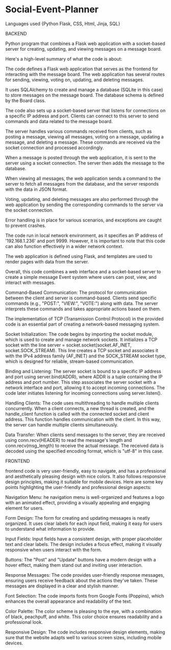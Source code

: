 # Social-Event-Planner

Languages used {Python Flask, CSS, Html, Jinja, SQL}

BACKEND

Python program that combines a Flask web application with a socket-based server for creating, updating, and viewing messages on a message board.
 
Here's a high-level summary of what the code is about:

The code defines a Flask web application that serves as the frontend for interacting with the message board. The web application has several routes for sending, viewing, voting on, updating, and deleting messages.

It uses SQLAlchemy to create and manage a database (SQLite in this case) to store messages on the message board. The database schema is defined by the Board class.

The code also sets up a socket-based server that listens for connections on a specific IP address and port. Clients can connect to this server to send commands and data related to the message board.

The server handles various commands received from clients, such as posting a message, viewing all messages, voting on a message, updating a message, and deleting a message. These commands are received via the socket connection and processed accordingly.

When a message is posted through the web application, it is sent to the server using a socket connection. The server then adds the message to the database.

When viewing all messages, the web application sends a command to the server to fetch all messages from the database, and the server responds with the data in JSON format.

Voting, updating, and deleting messages are also performed through the web application by sending the corresponding commands to the server via the socket connection.

Error handling is in place for various scenarios, and exceptions are caught to prevent crashes.

The code run in local network environment, as it specifies an IP address of '192.168.1.236' and port 9999. However, it is important to note that this code can also function effectively in a wider network context.

The web application is defined using Flask, and templates are used to render pages with data from the server.

Overall, this code combines a web interface and a socket-based server to create a simple message Event system where users can post, view, and interact with messages.

Command-Based Communication: The protocol for communication between the client and server is command-based. Clients send specific commands (e.g., "POST:", "VIEW:", "VOTE:") along with data. The server interprets these commands and takes appropriate actions based on them.



The implementation of TCP (Transmission Control Protocol) in the provided code is an essential part of creating a network-based messaging system. 

Socket Initialization: The code begins by importing the socket module, which is used to create and manage network sockets. It initializes a TCP socket with the line server = socket.socket(socket.AF_INET, socket.SOCK_STREAM). This line creates a TCP socket and associates it with the IPv4 address family (AF_INET) and the SOCK_STREAM socket type, which is designed for reliable, stream-based communication.

Binding and Listening: The server socket is bound to a specific IP address and port using server.bind(ADDR), where ADDR is a tuple containing the IP address and port number. This step associates the server socket with a network interface and port, allowing it to accept incoming connections. The code later initiates listening for incoming connections using server.listen().

Handling Clients: The code uses multithreading to handle multiple clients concurrently. When a client connects, a new thread is created, and the handle_client function is called with the connected socket and client address. This function handles communication with the client. In this way, the server can handle multiple clients simultaneously.

Data Transfer: When clients send messages to the server, they are received using conn.recv(HEADER) to read the message's length and conn.recv(msg_length) to receive the actual message. The received data is decoded using the specified encoding format, which is "utf-8" in this case.

FRONTEND

 frontend code is very user-friendly, easy to navigate, and has a professional and aesthetically pleasing design with nice colors. It also follows responsive design principles, making it suitable for mobile devices. Here are some key points highlighting the user-friendly and professional design aspects:

 Navigation Menu: he navigation menu is well-organized and features a logo with an animated effect, providing a visually appealing and engaging element for users.

 Form Design: The form for creating and updating messages is neatly organized. It uses clear labels for each input field, making it easy for users to understand what information to provide.

 Input Fields: Input fields have a consistent design, with proper placeholder text and clear labels. The design includes a focus effect, making it visually responsive when users interact with the form.

 Buttons: The "Post" and "Update" buttons have a modern design with a hover effect, making them stand out and inviting user interaction.

 Response Messages: The code provides user-friendly response messages, ensuring users receive feedback about the actions they've taken. These messages are displayed in a clear and stylish manner.

 Font Selection: The code imports fonts from Google Fonts (Poppins), which enhances the overall appearance and readability of the text.

 Color Palette: The color scheme is pleasing to the eye, with a combination of black, peachpuff, and white. This color choice ensures readability and a professional look.

 Responsive Design: The code includes responsive design elements, making sure that the website adapts well to various screen sizes, including mobile devices.

